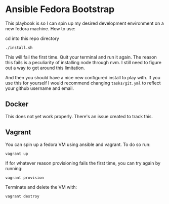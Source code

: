 # Ansible Fedora Bootstrap

This playbook is so I can spin up my desired development environment on a new
fedora machine. How to use:

cd into this repo directory

```shell
./install.sh
```

This will fail the first time. Quit your terminal and run it again. The reason
this fails is a peculiarity of installing node through nvm. I still need to
figure out a way to get around this limitation.

And then you should have a nice new configured install to play with. If you use
this for yourself I would recommend changing `tasks/git.yml` to reflect your
github username and email.

## Docker

This does not yet work properly. There's an issue created to track this.

## Vagrant

You can spin up a fedora VM using ansible and vagrant. To do so run:

```shell
vagrant up
```

If for whatever reason provisioning fails the first time, you can try again by
running:

```shell
vagrant provision
````

Terminate and delete the VM with:

```shell
vagrant destroy
```
